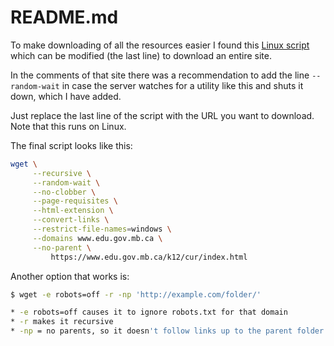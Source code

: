 # README.md

To make downloading of all the resources easier I found this [Linux script](https://www.linuxjournal.com/content/downloading-entire-web-site-wget) which can be modified (the last line) to download an entire site.

In the comments of that site there was a recommendation to add the line `--random-wait` in case the server watches for a utility like this and shuts it down, which I have added.

Just replace the last line of the script with the URL you want to download. Note that this runs on Linux. 

The final script looks like this:

```sh
wget \
     --recursive \
     --random-wait \
     --no-clobber \
     --page-requisites \
     --html-extension \
     --convert-links \
     --restrict-file-names=windows \
     --domains www.edu.gov.mb.ca \
     --no-parent \
         https://www.edu.gov.mb.ca/k12/cur/index.html
```

Another option that works is:

 ```sh
$ wget -e robots=off -r -np 'http://example.com/folder/'

* -e robots=off causes it to ignore robots.txt for that domain
* -r makes it recursive
* -np = no parents, so it doesn't follow links up to the parent folder
```